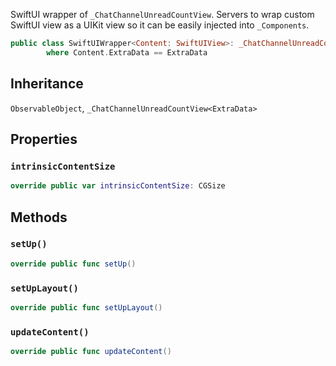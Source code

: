 
SwiftUI wrapper of `_ChatChannelUnreadCountView`.
Servers to wrap custom SwiftUI view as a UIKit view so it can be easily injected into `_Components`.

``` swift
public class SwiftUIWrapper<Content: SwiftUIView>: _ChatChannelUnreadCountView<ExtraData>, ObservableObject
        where Content.ExtraData == ExtraData
```

## Inheritance

`ObservableObject`, `_ChatChannelUnreadCountView<ExtraData>`

## Properties

### `intrinsicContentSize`

``` swift
override public var intrinsicContentSize: CGSize 
```

## Methods

### `setUp()`

``` swift
override public func setUp() 
```

### `setUpLayout()`

``` swift
override public func setUpLayout() 
```

### `updateContent()`

``` swift
override public func updateContent() 
```
